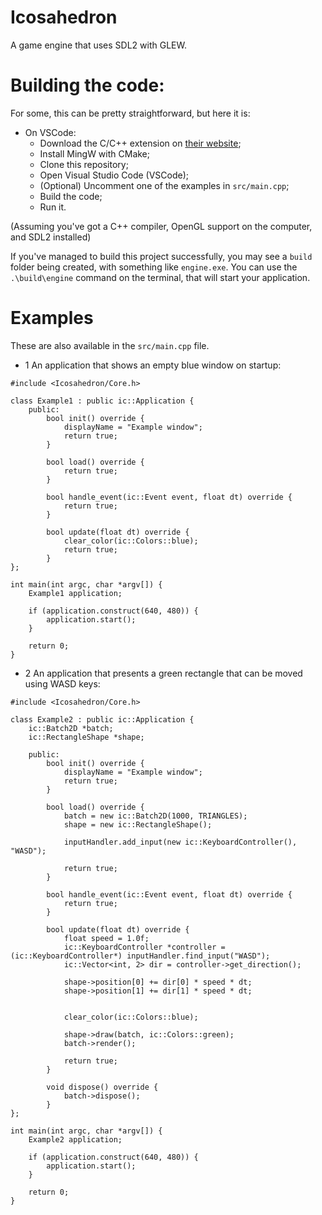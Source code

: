 # Icosahedron
A game engine that uses SDL2 with GLEW.

# Building the code:
For some, this can be pretty straightforward, but here it is:

- On VSCode:
    - Download the C/C++ extension on [their website](https://marketplace.visualstudio.com/items?itemName=ms-vscode.cpptools);
    - Install MingW with CMake;
    - Clone this repository;
    - Open Visual Studio Code (VSCode);
    - (Optional) Uncomment one of the examples in `src/main.cpp`;
    - Build the code;
    - Run it.

(Assuming you've got a C++ compiler, OpenGL support on the computer, and SDL2 installed)

If you've managed to build this project successfully, you may see a `build` folder being created, with something like `engine.exe`. You can use the `.\build\engine` command on the terminal, that will start your application.

# Examples
These are also available in the `src/main.cpp` file.

- 1 An application that shows an empty blue window on startup:

```
#include <Icosahedron/Core.h>

class Example1 : public ic::Application {
    public:
        bool init() override {
            displayName = "Example window";
            return true;
        }
        
        bool load() override {
            return true;
        }

        bool handle_event(ic::Event event, float dt) override { 
            return true;
        }
    
        bool update(float dt) override { 
            clear_color(ic::Colors::blue);
            return true; 
        }
};

int main(int argc, char *argv[]) {
    Example1 application;

    if (application.construct(640, 480)) {
        application.start();
    }

    return 0;
}
```

- 2 An application that presents a green rectangle that can be moved using WASD keys:

```
#include <Icosahedron/Core.h>

class Example2 : public ic::Application {
    ic::Batch2D *batch;
    ic::RectangleShape *shape;

    public:
        bool init() override {
            displayName = "Example window";
            return true;
        }
        
        bool load() override {
            batch = new ic::Batch2D(1000, TRIANGLES);
            shape = new ic::RectangleShape();

            inputHandler.add_input(new ic::KeyboardController(), "WASD");

            return true;
        }

        bool handle_event(ic::Event event, float dt) override {
            return true;
        }
    
        bool update(float dt) override { 
            float speed = 1.0f;
            ic::KeyboardController *controller = (ic::KeyboardController*) inputHandler.find_input("WASD");
            ic::Vector<int, 2> dir = controller->get_direction();

            shape->position[0] += dir[0] * speed * dt;
            shape->position[1] += dir[1] * speed * dt;


            clear_color(ic::Colors::blue);

            shape->draw(batch, ic::Colors::green);
            batch->render();

            return true; 
        }

        void dispose() override {
            batch->dispose();
        }
};

int main(int argc, char *argv[]) {
    Example2 application;
    
    if (application.construct(640, 480)) {
        application.start();
    }

    return 0;
}
```